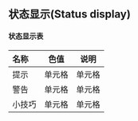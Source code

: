 ## 状态显示(Status display)

#### 状态显示表

| 名称 | 色值 | 说明 |
| :---- | :----: | :----: |
| 提示 | 单元格 | 单元格 |
| 警告 | 单元格 | 单元格 |
| 小技巧 | 单元格 | 单元格 |